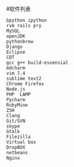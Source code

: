#软件列表

    bpython ipython
    rvm rails pry
    MySQL 
    openJDK
    pythonbrew
    Django
    Eclipse
    CDT
    gcc g++ build-essensial
    mdcharm
    vim 7.4
    sublime text2
    Chrome Firefox
    Node.js
    PHP  LAMP
    Pycharm
    RubyMine
    ZSH
    Clang
    Git/SVN
    skype
    Gtalk
    Filezilla
    Virtual box
    DropBOX
    netbeans
    Nginx
